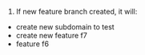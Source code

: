 1. If new feature branch created, it will:
  - create new subdomain to test
  - create new feature f7
  - feature f6
  